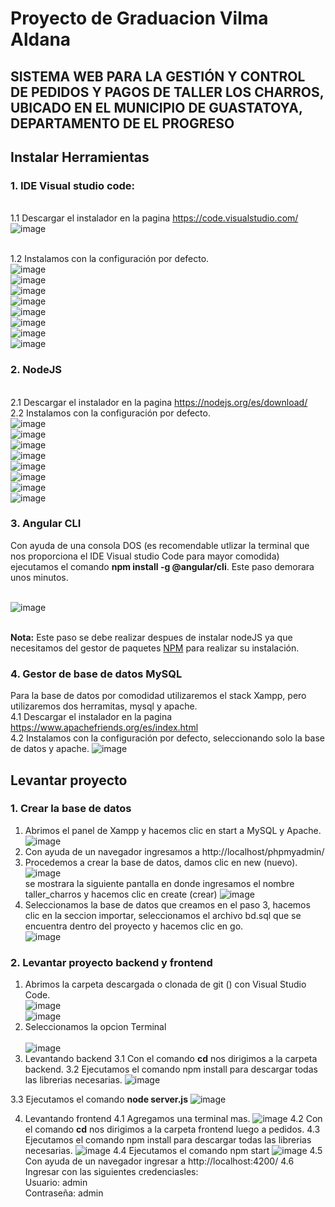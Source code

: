 # Proyecto de Graduacion Vilma Aldana
## SISTEMA WEB PARA LA GESTIÓN Y CONTROL DE PEDIDOS Y PAGOS DE TALLER LOS CHARROS, UBICADO EN EL MUNICIPIO DE GUASTATOYA, DEPARTAMENTO DE EL PROGRESO
## Instalar Herramientas
### 1. IDE Visual studio code:
<br>1.1 Descargar el instalador en la pagina https://code.visualstudio.com/
<br>![image](https://user-images.githubusercontent.com/38637350/133938380-1abe685f-12b7-42fa-a4fa-53af0bc45887.png)

<br>1.2 Instalamos con la configuración por defecto.
<br>![image](https://user-images.githubusercontent.com/38637350/133938568-6f83486b-065d-43ef-ba18-2141658331d7.png)
<br>![image](https://user-images.githubusercontent.com/38637350/133938659-5e10eff7-31b3-4d37-8001-ee055db71db3.png)
<br>![image](https://user-images.githubusercontent.com/38637350/133938694-6f38d186-5f09-41e7-a51e-1a7c6e2bd977.png)
<br>![image](https://user-images.githubusercontent.com/38637350/133938712-a7b8e19c-0bd5-4e0d-a6dc-ba3291deeb01.png)
<br>![image](https://user-images.githubusercontent.com/38637350/133938730-0cfb5a48-c5b3-4a17-a817-ddc91e53f5a2.png)
<br>![image](https://user-images.githubusercontent.com/38637350/133938786-97fa63c0-eba9-43d7-922c-a303d67bf97b.png)
<br>![image](https://user-images.githubusercontent.com/38637350/133938794-455c94a1-f8ce-40a8-9708-2a1d988c218f.png)
<br>![image](https://user-images.githubusercontent.com/38637350/133938818-d902d44b-b0bc-4b5a-8c1f-7456d7a2e876.png)

### 2. NodeJS 
<br>2.1 Descargar el instalador en la pagina https://nodejs.org/es/download/
<br>2.2 Instalamos con la configuración por defecto.
<br>![image](https://user-images.githubusercontent.com/38637350/133939167-857ead4b-74f7-4a8d-9a8f-fdb49e4fa1ce.png)
<br>![image](https://user-images.githubusercontent.com/38637350/133939175-5193ba5b-02f3-459d-8228-7ffb90e2d978.png)
<br>![image](https://user-images.githubusercontent.com/38637350/133939182-2c0304ab-d670-4eff-92c2-8a388616b91f.png)
<br>![image](https://user-images.githubusercontent.com/38637350/133939204-66720433-e199-4519-976c-0eea5da9c827.png)
<br>![image](https://user-images.githubusercontent.com/38637350/133939220-81efdc03-910d-4155-910a-a6d8b2326f2e.png)
<br>![image](https://user-images.githubusercontent.com/38637350/133939292-4c9b3391-6b90-4d55-b78d-2c55d41b1256.png)
<br>![image](https://user-images.githubusercontent.com/38637350/133939310-53bed1e0-9750-4bc3-b7da-855941c91b8d.png)
<br>![image](https://user-images.githubusercontent.com/38637350/133939335-a1becf87-c164-4458-a0f3-aeef153d813a.png)
### 3. Angular CLI
  Con ayuda de una consola DOS (es recomendable utlizar la terminal que nos proporciona el IDE Visual studio Code para mayor comodida) ejecutamos el comando <b>npm install -g @angular/cli</b>. Este paso demorara unos minutos.
  
<br>  ![image](https://user-images.githubusercontent.com/38637350/133940041-ef97e986-75c2-46ea-9f55-0b179d31a596.png)

 <br> <b>Nota:</b> Este paso se debe realizar despues de instalar nodeJS ya que necesitamos del gestor de paquetes <a href="https://docs.npmjs.com/about-npm">NPM</a> para realizar su instalación.
 
### 4. Gestor de base de datos MySQL
Para la base de datos por comodidad utilizaremos el stack Xampp, pero utilizaremos dos herramitas, mysql y apache.
<br>4.1 Descargar el instalador en la pagina https://www.apachefriends.org/es/index.html
<br>4.2 Instalamos con la configuración por defecto, seleccionando solo la base de datos y apache.
![image](https://user-images.githubusercontent.com/38637350/133939637-ae2e4336-70d5-4cc3-b7f5-6b35adbe0094.png)



## Levantar proyecto
### 1. Crear la base de datos
 1. Abrimos el panel de Xampp y hacemos clic en start a MySQL y Apache.
 <br> ![image](https://user-images.githubusercontent.com/38637350/133940203-df0c5101-fe9d-4ee0-b51f-5b9f87ffc638.png)
 2. Con ayuda de un navegador ingresamos a http://localhost/phpmyadmin/
 3. Procedemos a crear la base de datos, damos clic en new (nuevo).
 <br> ![image](https://user-images.githubusercontent.com/38637350/133940345-51df5790-1604-4e26-b477-5c76e2712308.png)
 <br> se mostrara la siguiente pantalla en donde ingresamos el nombre taller_charros y hacemos clic en create (crear)
 ![image](https://user-images.githubusercontent.com/38637350/133940373-a1c1988c-1a4b-449e-b193-0a947210232b.png)
 4. Seleccionamos la base de datos que creamos en el paso 3, hacemos clic en la seccion importar, seleccionamos el archivo bd.sql que se encuentra dentro del proyecto
    y hacemos clic en go.
 <br>   ![image](https://user-images.githubusercontent.com/38637350/133946863-417a797c-d69d-4786-9262-1fa35683347f.png)

### 2. Levantar proyecto backend y frontend
 1. Abrimos la carpeta descargada o clonada de git () con Visual Studio Code.
<br> ![image](https://user-images.githubusercontent.com/38637350/133947546-f9bbcb08-5f1f-4cc8-9582-5b7b81af5bf7.png)
<br> ![image](https://user-images.githubusercontent.com/38637350/133947616-493eb5e2-1f6c-46d9-961c-65434067a3bd.png)
 2. Seleccionamos la opcion Terminal  
<br>![image](https://user-images.githubusercontent.com/38637350/133947664-ba4cc823-fb91-4de5-bed3-9d0bd934bacb.png)
 3. Levantando backend
 3.1 Con el comando <b>cd</b> nos dirigimos a la carpeta backend.
 3.2 Ejecutamos el comando npm install para descargar todas las librerias necesarias.
 ![image](https://user-images.githubusercontent.com/38637350/133947787-c0fc94ac-37ca-4ee9-ab43-439916d1da8c.png)

 3.3 Ejecutamos el comando  <b>node server.js</b>
![image](https://user-images.githubusercontent.com/38637350/133947871-e87148f5-2e4f-451e-add3-4997acf3c6f3.png)

 4. Levantando frontend
 4.1 Agregamos una terminal mas.
 ![image](https://user-images.githubusercontent.com/38637350/133947948-2fa7b6e7-33dd-4d3c-8e83-5f5106fbe818.png)
 4.2 Con el comando <b>cd</b> nos dirigimos a la carpeta frontend luego a pedidos.
 4.3 Ejecutamos el comando npm install para descargar todas las librerias necesarias.
  ![image](https://user-images.githubusercontent.com/38637350/133948034-224dc49e-9fe5-4532-b9c9-7ad4ca481dff.png)
 4.4 Ejecutamos el comando npm start 
 ![image](https://user-images.githubusercontent.com/38637350/133948147-49b9ce09-2dc4-4f0e-ba4f-170ba4deac3b.png)
 4.5 Con ayuda de un navegador ingresar a http://localhost:4200/ 
 4.6 Ingresar con las siguientes credenciasles:
          <br> Usuario: admin
           <br>Contraseña: admin


 
